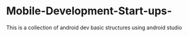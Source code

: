 # Mobile-Development-Start-ups-
This is a collection of android dev basic structures using android studio 

